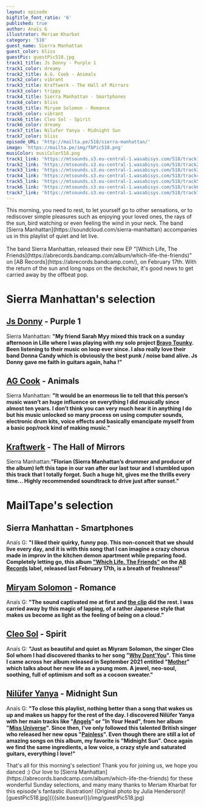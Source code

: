 ```yaml
---
layout: episode
bigTitle_font_ratio: '6'
published: true
author: Anaïs G
illustrator: Meriam Kharbat
category: '518'
guest_name: Sierra Manhattan
guest_color: bliss
guestPic: guestPic518.jpg
track1_title: Js Donny - Purple 1
track1_color: dreamy
track2_title: A.G. Cook - Animals
track2_color: vibrant
track3_title: Kraftwerk - The Hall of Mirrors
track3_color: trippy
track4_title: Sierra Manhattan - Smartphones
track4_color: bliss
track5_title: Miryam Solomon - Romance
track5_color: vibrant
track6_title: Cleo Sol - Spirit
track6_color: dreamy
track7_title: Nilufer Yanya - Midnight Sun
track7_color: bliss
episode_URL: 'http://mailta.pe/518/sierra-manhattan/'
image: 'https://mailta.pe/img/fbPic518.png'
musiColor: musiColor518.png
track1_link: 'https://mtsounds.s3.eu-central-1.wasabisys.com/518/track1.mp3'
track2_link: 'https://mtsounds.s3.eu-central-1.wasabisys.com/518/track2.mp3'
track3_link: 'https://mtsounds.s3.eu-central-1.wasabisys.com/518/track3.mp3'
track4_link: 'https://mtsounds.s3.eu-central-1.wasabisys.com/518/track4.mp3'
track5_link: 'https://mtsounds.s3.eu-central-1.wasabisys.com/518/track5.mp3'
track6_link: 'https://mtsounds.s3.eu-central-1.wasabisys.com/518/track6.mp3'
track7_link: 'https://mtsounds.s3.eu-central-1.wasabisys.com/518/track7.mp3'
---
```

<p id="introduction"> This morning, you need to rest, to let yourself go to other sensations, or to rediscover simple pleasures such as enjoying your loved ones, the rays of the sun, bird watching or even feeling the wind in your neck. The band [Sierra Manhattan](https://soundcloud.com/sierra-manhattan) accompanies us in this playlist of quiet and let live.
<br><br>
The band Sierra Manhattan, released their new EP "[Which Life, The Friends](https://abrecords.bandcamp.com/album/which-life-the-friends)" on [AB Records](https://abrecords.bandcamp.com/), on February 17th. With the return of the sun and long naps on the deckchair, it's good news to get carried away by the offbeat pop.
</p>

# Sierra Manhattan's selection

##  [Js Donny](https://soundcloud.com/jsdonny) - Purple 1
Sierra Manhattan: **"**My friend Sarah Myy mixed this track on a sunday afternoon in Lille where I was playing with my solo project [Bravo Tounky](https://soundcloud.com/bravotounky). Been listening to their music on loop ever since. I also really love their band Donna Candy which is obviously the best punk / noise band alive. Js Donny gave me faith in guitars again, haha !**"**

## [AG Cook](https://soundcloud.com/agcook) - Animals
Sierra Manhattan: **"**It would be an enormous lie to tell that this person’s music wasn’t an huge influence on everything I did musically since almost ten years. I don’t think you can very much hear it in anything I do but his music unlocked so many process on using computer sounds, electronic drum kits, voice effects and basically emancipate myself from a basic pop/rock kind of making music.**"**

##  [Kraftwerk](https://soundcloud.com/kraftwerkofficial) - The Hall of Mirrors
Sierra Manhattan:**"**Florian (Sierra Manhattan’s drummer and producer of the album) left this tape in our van after our last tour and I stumbled upon this track that I totally forgot. Such a huge hit, gives me the thrills every time… Highly recommended soundtrack to drive just after sunset.**"**

# MailTape's selection

## Sierra Manhattan - Smartphones
Anaïs G: **"**I liked their quirky, funny pop. This non-conceit that we should live every day, and it is with this song that I can imagine a crazy chorus made in improv in the kitchen demon apartment while preparing food. Completely letting go, this album ["Which Life, The Friends"](https://abrecords.bandcamp.com/album/which-life-the-friends) on the [AB Records](https://abrecords.bandcamp.com/) label, released last February 17th, is a breath of freshness!**"**

## [Miryam Solomon](https://soundcloud.com/miryamsolomon) - Romance
Anaïs G: **"**The sound captivated me at first and [the clip](https://www.youtube.com/watch?v=0gWwpveW3sQ) did the rest. I was carried away by this magic of lapping, of a rather Japanese style that makes us become as light as the feeling of being on a cloud.**"**

## [Cleo Sol](https://soundcloud.com/cleosol) - Spirit
Anaïs G: **"**Just as beautiful and quiet as Miyram Solomon, the singer Cleo Sol whom I had discovered thanks to her song "[Why Dont'You](https://soundcloud.com/cleosol/cleo-sol-why-dont-you)". This time I came across her album released in September 2021 entitled "[Mother](https://soundcloud.com/cleosol/sets/mother)" which talks about her new life as a young mom. A jewel, neo-soul, soothing, full of optimism and soft as a cocoon sweater.**"**

## [Nilüfer Yanya](https://soundcloud.com/niluferyanya) - Midnight Sun
Anaïs G: **"**To close this playlist, nothing better than a song that wakes us up and makes us happy for the rest of the day. I discovered Nilüfer Yanya with her main tracks like "[Angels](https://soundcloud.com/niluferyanya/04-angels)" or "In Your Head", from her album "[Miss Universe](https://soundcloud.com/niluferyanya/sets/miss-universe)". Since then, I've only followed this talented British singer who released her new opus "[Painless](https://soundcloud.com/niluferyanya/sets/painless)". Even though there are still a lot of amazing songs on this album, my favorite is "Midnight Sun". Once again we find the same ingredients, a low voice, a crazy style and saturated guitars, everything I love!**"**

<p id="outroduction">That's all for this morning's selection! Thank you for joining us, we hope you danced :) Our love to [Sierra Manhattan](https://abrecords.bandcamp.com/album/which-life-the-friends) for these wonderful Sunday selections, and many many thanks to Meriam Kharbat for this episode's fantastic illustration! (Original photo by Julia Henderson)![guestPic518.jpg]({{site.baseurl}}/img/guestPic518.jpg)
</p>
